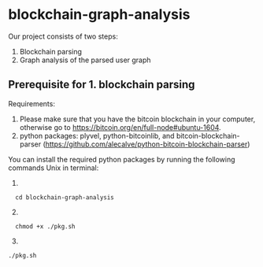 # blockchain-graph-analysis

Our project consists of two steps:
1. Blockchain parsing
2. Graph analysis of the parsed user graph

## Prerequisite for 1. blockchain parsing

Requirements:
1. Please make sure that you have the bitcoin blockchain in your computer, otherwise go to https://bitcoin.org/en/full-node#ubuntu-1604.
2. python packages: plyvel, python-bitcoinlib, and bitcoin-blockchain-parser (https://github.com/alecalve/python-bitcoin-blockchain-parser)


You can install the required python packages by running the following commands Unix in terminal: 

1.
```
  cd blockchain-graph-analysis
```
2. 
```
  chmod +x ./pkg.sh
```
3. 
```
./pkg.sh
```










